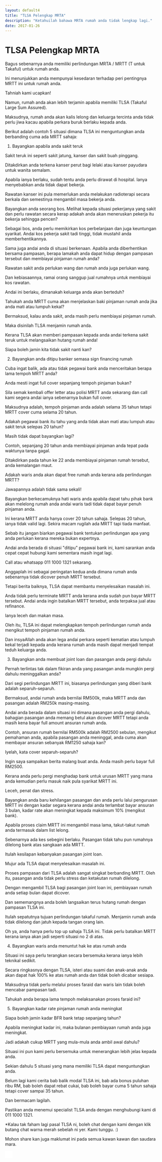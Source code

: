 ```yaml
---
layout: default4
title: "TLSA Pelengkap MRTA"
description: "Ketahuilah bahawa MRTA rumah anda tidak lengkap lagi."
date: 2017-01-26
---
```


# TLSA Pelengkap MRTA

Bagus sebenarnya anda memiliki perlindungan MRTA / MRTT (T untuk Takaful) untuk rumah anda. 

Ini menunjukkan anda mempunyai kesedaran terhadap peri pentingnya MRTT ini untuk rumah anda. 

Tahniah kami ucapkan!

Namun, rumah anda akan lebih terjamin apabila memiliki TLSA (Takaful Large Sum Assured).

Maksudnya, rumah anda akan kalis lelong dan keluarga tercinta anda tidak perlu jiwa kacau apabila perkara buruk berlaku kepada anda. 

Berikut adalah contoh 5 situasi dimana TLSA ini menguntungkan anda berbanding cuma ada MRTT sahaja:

1) Bayangkan apabila anda sakit teruk

Sakit teruk ini seperti sakit jatung, kanser dan sakit buah pinggang.

Ditakdirkan anda terkena kanser perut bagi lelaki atau kanser payudara untuk wanita semalam. 

Apabila ianya berlaku, sudah tentu anda perlu dirawat di hospital. Ianya menyebabkan anda tidak dapat bekerja. 

Rawatan kanser ini pula memerlukan anda melakukan radioterapi secara berkala dan semestinya mengambil masa bekerja anda. 

Bayangkan anda seorang bos. Melihat kepada situasi pekerjanya yang sakit dan perlu rawatan secara kerap adakah anda akan meneruskan pekerja itu bekerja sehingga pencen?

Sebagai bos, anda perlu memikirkan kos perbelanjaan dan juga keuntungan syarikat. Andai kos pekerja sakit tadi tinggi, tidak mustahil anda memberhentikannya. 

Sama juga andai anda di situasi berkenaan. Apabila anda diberhentikan bersama pampasan, berapa lamakah anda dapat hidup dengan pampasan tersebut dan membiayai pinjaman rumah anda?

Rawatan sakit anda perlukan wang dan rumah anda juga perlukan wang. 

Dan kebiasaannya, ramai orang sanggup jual rumahnya untuk membiayai kos rawatan. 

Andai ini berlaku, dimanakah keluarga anda akan berteduh?

Tahukah anda MRTT cuma akan menjelaskan baki pinjaman rumah anda jika anda mati atau lumpuh kekal?

Bermaksud, kalau anda sakit, anda masih perlu membiayai pinjaman rumah. 

Maka disinilah TLSA menjamin rumah anda. 

Kerana TLSA akan memberi pampasan kepada anda andai terkena sakit teruk untuk melangsaikan hutang rumah anda!

Siapa boleh jamin kita tidak sakit nanti kan?

2) Bayangkan anda ditipu banker semasa sign financing rumah

Cuba ingat balik, ada atau tidak pegawai bank anda menceritakan berapa lama tempoh MRTT anda?

Anda mesti ingat full cover sepanjang tempoh pinjaman bukan?

Sila semak kembali offer letter atau polisi MRTT anda sekarang dan call kami segera andai ianya sebenarnya bukan full cover. 

Maksudnya adalah, tempoh pinjaman anda adalah selama 35 tahun tetapi MRTT cover cuma selama 20 tahun. 

Adakah pegawai bank itu tahu yang anda tidak akan mati atau lumpuh atau sakit teruk selepas 20 tahun?

Masih tidak dapat bayangkan lagi?

Contoh, sepanjang 20 tahun anda membiayai pinjaman anda tepat pada waktunya tanpa gagal. 

Ditakdirkan pada tahun ke 22 anda membiayai pinjaman rumah tersebut, anda kemalangan maut. 

Adakah waris anda akan dapat free rumah anda kerana ada perlindungan MRTT?

Jawapannya adalah tidak sama sekali!

Bayangkan berkecamuknya hati waris anda apabila dapat tahu pihak bank akan melelong rumah anda andai waris tadi tidak dapat bayar penuh pinjaman anda. 

Ini kerana MRTT anda hanya cover 20 tahun sahaja. Selepas 20 tahun, ianya tidak valid lagi. Sekira macam rugilah ada MRTT tapi tiada manfaat. 

Sebab itu jangan biarkan pegawai bank tentukan perlindungan apa yang anda perlukan kerana mereka bukan expertnya. 

Andai anda berada di situasi "ditipu" pegawai bank ini, kami sarankan anda cepat cepat hubungi kami sementara masih ingat lagi. 

Call atau whatsapp 011 1000 1321 sekarang. 

Anggaplah ini sebagai peringatan kedua anda dimana rumah anda sebenarnya tidak dicover penuh MRTT tersebut. 

Tetapi berita baiknya, TLSA dapat membantu menyelesaikan masalah ini. 

Anda tidak perlu terminate MRTT anda kerana anda sudah pun bayar MRTT tersebut. Andai anda ingin batalkan MRTT tersebut, anda terpaksa jual atau refinance. 

Ianya leceh dan makan masa. 

Oleh itu, TLSA ini dapat melengkapkan tempoh perlindungan rumah anda mengikut tempoh pinjaman rumah anda. 

Dan insyaAllah anda akan lega andai perkara seperti kematian atau lumpuh kekal terjadi kepada anda kerana rumah anda masih dapat menjadi tempat teduh keluarga anda. 

3) Bayangkan anda membuat joint loan dan pasangan anda pergi dahulu

Pernah terlintas tak dalam fikiran anda yang pasangan anda mungkin pergi dahulu meninggalkan anda?

Dari segi perlindungan MRTT ini, biasanya perlindungan yang diberi bank adalah separuh-separuh. 

Bermaksud, andai rumah anda bernilai RM500k, maka MRTT anda dan pasangan adalah RM250k masing-masing. 

Andai anda berada dalam situasi ini dimana pasangan anda pergi dahulu, bahagian pasangan anda memang betul akan dicover MRTT tetapi anda masih kena bayar full amount ansuran rumah anda. 

Contoh, ansuran rumah bernilai RM500k adalah RM2500 sebulan, mengikut pemahaman anda, apabila pasangan anda meninggal, anda cuma akan membayar ansuran sebanyak RM1250 sahaja kan?

Iyelah, kata cover separuh-separuh? 

Ingin saya sampaikan berita malang buat anda. Anda masih perlu bayar full RM2500. 

Kerana anda perlu pergi menghadap bank untuk urusan MRTT yang mana anda kemudian perlu masuk naik pula syarikat MRTT ini. 

Leceh, penat dan stress. 

Bayangkan anda baru kehilangan pasangan dan anda perlu lalui pengurusan MRTT ini dengan kadar segara kerana andai anda terlambat bayar ansuran 3 bulan, kadar rate akan meningkat kepada maksimum 10% (mengikut bank).

Apabila proses claim MRTT ini mengambil masa lama, takut-takut rumah anda termasuk dalam list lelong. 

Sebenarnya ada kes sebegini berlaku. Pasangan tidak tahu pun rumahnya dilelong bank atas sangkaan ada MRTT. 

Itulah kesilapan kebanyakan pasangan joint loan. 

Mujur ada TLSA dapat menyelesaikan masalah ini. 

Proses pampasan dari TLSA adalah sangat singkat berbanding MRTT. Oleh itu, pasangan anda tidak perlu stress dan ketakutan rumah dilelong. 

Dengan mengambil TLSA bagi pasangan joint loan ini, pembiayaan rumah anda setiap bulan dapat dicover. 

Dan sememangnya anda boleh langsaikan terus hutang rumah dengan pampasan TLSA ini. 

Itulah sepatutnya tujuan perlindungan takaful rumah. Menjamin rumah anda tidak dilelong dan jatuh kepada tangan orang lain. 

Oh ya, anda hanya perlu top up sahaja TLSA ini. Tidak perlu batalkan MRTT kerana ianya akan jadi seperti situasi no 2 di atas. 

4) Bayangkan waris anda menuntut hak ke atas rumah anda

Situasi ini saya perlu terangkan secara bersemuka kerana ianya lebih teknikal sedikit. 

Secara ringkasnya dengan TLSA, isteri atau suami dan anak-anak anda akan dapat hak 100% ke atas rumah anda dan tidak boleh dicabar sesiapa. 

Maksudnya tidak perlu melalui proses faraid dan waris lain tidak boleh mencabar pampasan tadi. 

Tahukah anda berapa lama tempoh melaksanakan proses faraid ini?

5) Bayangkan kadar rate pinjaman rumah anda meningkat

Siapa boleh jamin kadar BFR bank tetap sepanjang tahun? 

Apabila meningkat kadar ini, maka bulanan pembiayaan rumah anda juga meningkat. 

Jadi adakah cukup MRTT yang mula-mula anda ambil awal dahulu?

Situasi ini pun kami perlu bersemuka untuk menerangkan lebih jelas kepada anda.

Sekian dahulu 5 situasi yang mana memiliki TLSA dapat menguntungkan anda. 

Belum lagi kami cerita bab balik modal TLSA ini, bab ada bonus puluhan ribu RM, bab boleh dapat rebat cukai, bab boleh bayar cuma 5 tahun sahaja tetapi cover sampai 35 tahun. 

Dan bermacam lagilah. 

Pastikan anda menemui specialist TLSA anda dengan menghubungi kami di 011 1000 1321.

*Kalau tak faham lagi pasal TLSA ni, boleh chat dengan kami dengan klik butang chat warna merah sebelah ni yer. Kami tunggu. :)

Mohon share kan juga maklumat ini pada semua kawan kawan dan saudara mara.

   <div class="socialbutton-wrapper">
        <a href="https://www.facebook.com/sharer/sharer.php?u=http://takafulis.com%2Fartikel%2Fpencerahan-mlta-mltt">
            <div class="socialbutton facebook" data-share-url="http://takafulis.com/artikel/pencerahan-mlta-mltt">
               <p class="icon">
                    <img src="/images/iconfacebook.png" />
               </p>
            </div>
        </a>
    </div>
